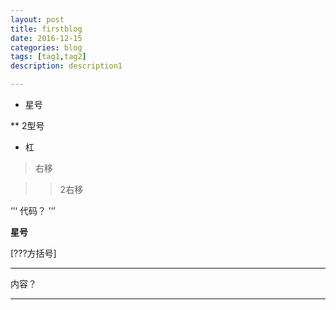 ```yaml
---
layout: post
title: firstblog
date: 2016-12-15
categories: blog
tags: [tag1,tag2]
description: description1

---
```


* 星号

** 2型号

- 杠

>  右移

>> 2右移


‘’‘
代码？
’‘’

**星号**


[???方括号]


---

内容？


----












